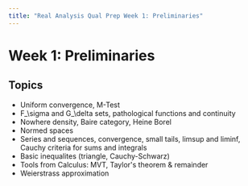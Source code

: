 ```yaml
---
title: "Real Analysis Qual Prep Week 1: Preliminaries"
---
```


# Week 1: Preliminaries

## Topics

-   Uniform convergence, M-Test
-   F\_\\sigma and G\_\\delta sets, pathological functions and continuity
-   Nowhere density, Baire category, Heine Borel
-   Normed spaces
-   Series and sequences, convergence, small tails, limsup and liminf, Cauchy criteria for sums and integrals
-   Basic inequalites (triangle, Cauchy-Schwarz)
-   Tools from Calculus: MVT, Taylor's theorem & remainder
-   Weierstrass approximation